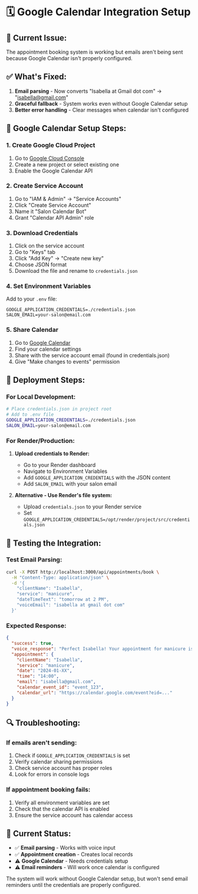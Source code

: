 # 🗓️ Google Calendar Integration Setup

## 🎯 **Current Issue:**
The appointment booking system is working but emails aren't being sent because Google Calendar isn't properly configured.

## ✅ **What's Fixed:**
1. **Email parsing** - Now converts "Isabella at Gmail dot com" → "isabella@gmail.com"
2. **Graceful fallback** - System works even without Google Calendar setup
3. **Better error handling** - Clear messages when calendar isn't configured

## 🔧 **Google Calendar Setup Steps:**

### **1. Create Google Cloud Project**
1. Go to [Google Cloud Console](https://console.cloud.google.com/)
2. Create a new project or select existing one
3. Enable the Google Calendar API

### **2. Create Service Account**
1. Go to "IAM & Admin" → "Service Accounts"
2. Click "Create Service Account"
3. Name it "Salon Calendar Bot"
4. Grant "Calendar API Admin" role

### **3. Download Credentials**
1. Click on the service account
2. Go to "Keys" tab
3. Click "Add Key" → "Create new key"
4. Choose JSON format
5. Download the file and rename to `credentials.json`

### **4. Set Environment Variables**
Add to your `.env` file:
```env
GOOGLE_APPLICATION_CREDENTIALS=./credentials.json
SALON_EMAIL=your-salon@email.com
```

### **5. Share Calendar**
1. Go to [Google Calendar](https://calendar.google.com/)
2. Find your calendar settings
3. Share with the service account email (found in credentials.json)
4. Give "Make changes to events" permission

## 🚀 **Deployment Steps:**

### **For Local Development:**
```bash
# Place credentials.json in project root
# Add to .env file
GOOGLE_APPLICATION_CREDENTIALS=./credentials.json
SALON_EMAIL=your-salon@email.com
```

### **For Render/Production:**
1. **Upload credentials to Render:**
   - Go to your Render dashboard
   - Navigate to Environment Variables
   - Add `GOOGLE_APPLICATION_CREDENTIALS` with the JSON content
   - Add `SALON_EMAIL` with your salon email

2. **Alternative - Use Render's file system:**
   - Upload `credentials.json` to your Render service
   - Set `GOOGLE_APPLICATION_CREDENTIALS=/opt/render/project/src/credentials.json`

## 🧪 **Testing the Integration:**

### **Test Email Parsing:**
```bash
curl -X POST http://localhost:3000/api/appointments/book \
  -H "Content-Type: application/json" \
  -d '{
    "clientName": "Isabella",
    "service": "manicure",
    "dateTimeText": "tomorrow at 2 PM",
    "voiceEmail": "isabella at gmail dot com"
  }'
```

### **Expected Response:**
```json
{
  "success": true,
  "voice_response": "Perfect Isabella! Your appointment for manicure is confirmed for tomorrow at 2:00 PM. We'll send you an email reminder to isabella@gmail.com. Is there anything else I can help you with?",
  "appointment": {
    "clientName": "Isabella",
    "service": "manicure",
    "date": "2024-01-XX",
    "time": "14:00",
    "email": "isabella@gmail.com",
    "calendar_event_id": "event_123",
    "calendar_url": "https://calendar.google.com/event?eid=..."
  }
}
```

## 🔍 **Troubleshooting:**

### **If emails aren't sending:**
1. Check if `GOOGLE_APPLICATION_CREDENTIALS` is set
2. Verify calendar sharing permissions
3. Check service account has proper roles
4. Look for errors in console logs

### **If appointment booking fails:**
1. Verify all environment variables are set
2. Check that the calendar API is enabled
3. Ensure the service account has calendar access

## 📝 **Current Status:**
- ✅ **Email parsing** - Works with voice input
- ✅ **Appointment creation** - Creates local records
- ⚠️ **Google Calendar** - Needs credentials setup
- ⚠️ **Email reminders** - Will work once calendar is configured

The system will work without Google Calendar setup, but won't send email reminders until the credentials are properly configured. 